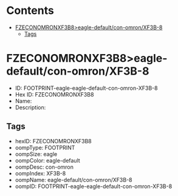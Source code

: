 



Contents
========

* [FZECONOMRONXF3B8>eagle-default/con-omron/XF3B-8](#fzeconomronxf3b8eagle-defaultcon-omronxf3b-8)
	* [Tags](#tags)

# FZECONOMRONXF3B8>eagle-default/con-omron/XF3B-8

- ID: FOOTPRINT-eagle-eagle-default-con-omron-XF3B-8
- Hex ID: FZECONOMRONXF3B8
- Name: 
- Description: 

## Tags

- hexID: FZECONOMRONXF3B8
- oompType: FOOTPRINT
- oompSize: eagle
- oompColor: eagle-default
- oompDesc: con-omron
- oompIndex: XF3B-8
- oompName: eagle-default/con-omron/XF3B-8
- oompID: FOOTPRINT-eagle-eagle-default-con-omron-XF3B-8

